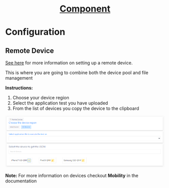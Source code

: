 <h1 style="text-align: center; text-decoration:underline; font-weight: bold;">Component</h1>

# Configuration
## Remote Device <!-- {docsify-ignore} --> 
[See here](_mobility/_testsetupbuilding/ProjectSetup?id=remote-devices) for more information on setting up a remote device.

This is where you are going to combine both the device pool and file management

**Instructions:**

1. Choose your device region
1. Select the application test you have uploaded
1. From the list of devices you copy the device to the clipboard

![](../../../_media/_componentimgs/Aspose.Words.2f572e7c-e1bc-424a-bb14-b916aa36d020.006.png)

**Note:** For more information on devices checkout **Mobility** in the documentation